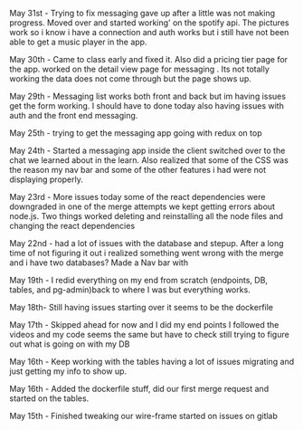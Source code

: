 May 31st - Trying to fix messaging gave up after a little was not making progress. Moved over and started working'
on the spotify api. The pictures work so i know i have a connection and auth works but i still have not been able
to get a music player in the app.

May 30th - Came to class early and fixed it. Also did a pricing tier page for the app.  worked on the detail view page
for messaging . Its not totally working the data does not come through but the page shows up.

May 29th - Messaging list works both front and back but im having issues get the form working. I should have to done today also having issues with auth and the front end messaging.

May 25th - trying to get the messaging app going with redux on top

May 24th - Started a messaging app inside the client switched over to the chat we learned about in the learn.
Also realized that some of the CSS was the reason my nav bar and some of the other features i had were not displaying
properly.

May 23rd - More issues today some of the react dependencies were downgraded in one of the merge attempts
we kept getting errors about node.js. Two things worked deleting and reinstalling all the node files
and changing the react dependencies

May 22nd - had a lot of issues with the database and stepup. After a long time of not figuring it out i realized something went wrong with the merge and i have two databases? Made a Nav bar with 

May 19th - I redid everything on my end from scratch (endpoints, DB, tables, and pg-admin)back to where I was
but everything works.

May 18th- Still having issues starting over it seems to be the dockerfile

May 17th - Skipped ahead for now and I did my end points I followed the videos and my code seems the same but have to check still trying to figure out what is going on with my DB

May 16th - Keep working with the tables having a lot of issues migrating and just getting my info to show up.

May 16th - Added the dockerfile stuff, did our first merge request and started on the tables.

May 15th - Finished tweaking our wire-frame started on issues on gitlab

